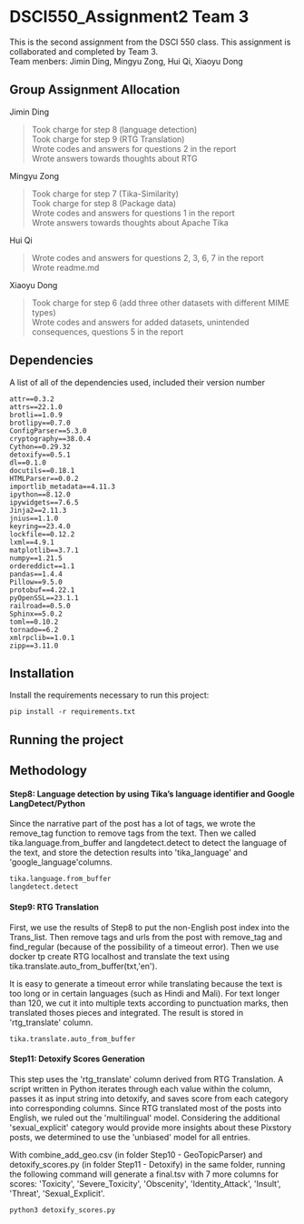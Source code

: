 # DSCI550_Assignment2 Team 3

This is the second assignment from the DSCI 550 class. This assignment is collaborated and completed by Team 3. <br>
Team menbers: Jimin Ding, Mingyu Zong, Hui Qi, Xiaoyu Dong

## Group Assignment Allocation
Jimin Ding
> Took charge for step 8 (language detection)<br>
Took charge for step 9 (RTG Translation)<br>
Wrote codes and answers for questions 2 in the report<br>
Wrote answers towards thoughts about RTG

Mingyu Zong
> Took charge for step 7 (Tika-Similarity)<br>
Took charge for step 8 (Package data)<br>
Wrote codes and answers for questions 1 in the report<br>
Wrote answers towards thoughts about Apache Tika

Hui Qi 
> Wrote codes and answers for questions 2, 3, 6, 7 in the report<br>
Wrote readme.md

Xiaoyu Dong
> Took charge for step 6 (add three other datasets with different MIME types)<br>
Wrote codes and answers for added datasets, unintended consequences, questions 5 in the report<br>



## Dependencies

A list of all of the dependencies used, included their version number  
```
attr==0.3.2
attrs==22.1.0
brotli==1.0.9
brotlipy==0.7.0
ConfigParser==5.3.0
cryptography==38.0.4
Cython==0.29.32
detoxify==0.5.1
dl==0.1.0
docutils==0.18.1
HTMLParser==0.0.2
importlib_metadata==4.11.3
ipython==8.12.0
ipywidgets==7.6.5
Jinja2==2.11.3
jnius==1.1.0
keyring==23.4.0
lockfile==0.12.2
lxml==4.9.1
matplotlib==3.7.1
numpy==1.21.5
ordereddict==1.1
pandas==1.4.4
Pillow==9.5.0
protobuf==4.22.1
pyOpenSSL==23.1.1
railroad==0.5.0
Sphinx==5.0.2
toml==0.10.2
tornado==6.2
xmlrpclib==1.0.1
zipp==3.11.0
```
## Installation

Install the requirements necessary to run this project:  

```
pip install -r requirements.txt
```

## Running the project


## Methodology

#### Step8: Language detection by using Tika’s language identifier and Google LangDetect/Python
Since the narrative part of the post has a lot of tags, we wrote the remove_tag function to remove tags from the text. Then we called tika.language.from_buffer and langdetect.detect to detect the language of the text, and store the detection results into 'tika_language' and 'google_language'columns.

``` 
tika.language.from_buffer
langdetect.detect
``` 

#### Step9: RTG Translation
First, we use the results of Step8 to put the non-English post index into the Trans_list. Then remove tags and urls from the post with remove_tag and find_regular (because of the possibility of a timeout error). Then we use docker tp create RTG localhost and translate the text using tika.translate.auto_from_buffer(txt,'en').

It is easy to generate a timeout error while translating because the text is too long or in certain languages (such as Hindi and Mali). For text longer than 120, we cut it into multiple texts according to punctuation marks, then translated thoses pieces and integrated. The result is stored in 'rtg_translate' column.

``` 
tika.translate.auto_from_buffer
``` 

#### Step11: Detoxify Scores Generation
This step uses the 'rtg_translate' column derived from RTG Translation. A script written in Python iterates through each value within the column, passes it as input string into detoxify, and saves score from each category into corresponding columns. Since RTG translated most of the posts into English, we ruled out the 'multilingual' model. Considering the additional 'sexual_explicit' category would provide more insights about these Pixstory posts, we determined to use the 'unbiased' model for all entries.

With combine_add_geo.csv (in folder Step10 - GeoTopicParser) and detoxify_scores.py (in folder Step11 - Detoxify) in the same folder, running the following command will generate a final.tsv with 7 more columns for scores: 'Toxicity', 'Severe_Toxicity', 'Obscenity', 'Identity_Attack', 'Insult', 'Threat', 'Sexual_Explicit'.
```
python3 detoxify_scores.py
```




